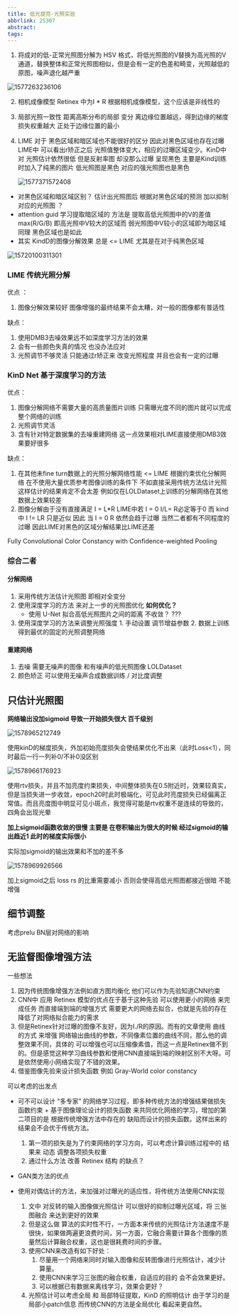 ```yaml
---
title: 低光提亮-光照实验
abbrlink: 25307
abstract:
tags:
---
```



<!--more-->

1. 将成对的低-正常光照图分解为 HSV 格式，将低光照图的V替换为高光照的V通道，替换整体和正常光照图相似，但是会有一定的色差和畸变，光照越低的原图，噪声退化越严重

![1577263236106](https://cdn.jsdelivr.net/gh/changruowang/cloudimg/img/20210328205428.png)

2. 相机成像模型 Retinex 中为I * R  根据相机成像模型，这个应该是非线性的

3. 局部光照一致性  距离高斯分布的局部 变分   离边缘位置越远，得到边缘的梯度损失权重越大 正处于边缘位置的最小

4. LIME 对于 黑色区域和暗区域也不能很好的区分  因此对黑色区域也存在过曝  LIME中 可以看出r矫正之后 光照值整体变大，相应的过曝区域变少。KinD中对 光照估计依然很低 但是反射率图  却没那么过曝 呈现黑色  主要是Kind训练时加入了纯黑的图片  低光照图是黑色 对应的强光照图也是黑色 

   ![1577371572408](https://cdn.jsdelivr.net/gh/changruowang/cloudimg/img/20210328205434.png)



* 对黑色区域和暗区域区别？ 估计出光照图后 根据对黑色区域的预测 加以抑制对应的光照图  ？  
* attention guid 学习提取暗区域的 方法是  提取高低光照图中的V的差值 max(R/G/B)   即高光照中V较大的区域而 弱光照图中V较小的区域即为暗区域   同理 黑色区域也是如此
* 其实  KindD的图像分解效果 总是 <= LIME  尤其是在对于纯黑色区域  



![15720100311301](https://cdn.jsdelivr.net/gh/changruowang/cloudimg/img/20210425180117.png)

### LIME 传统光照分解

优点 ：

1.  图像分解效果较好  图像增强的最终结果不会太糟，对一般的图像都有普适性

缺点：

1. 使用DMB3去噪效果远不如深度学习方法的效果
2. 会有一些颜色失真的情况 也没办法应对
3. 光照调节不够灵活 只能通过r矫正来 改变光照程度  并且也会有一定的过曝

### KinD Net 基于深度学习的方法

优点：

1. 图像分解网络不需要大量的高质量图片训练 只需曝光度不同的图片就可以完成整个网络的训练
2. 光照调节灵活
3. 含有针对特定数据集的去噪重建网络 这一点效果相对LIME直接使用DMB3效果要好很多

缺点：

1. 在其他未fine turn数据上的光照分解网络性能  <= LIME  根据约束优化分解网络   在不使用大量优质参考图像训练的条件下  不如直接采用传统方法估计光照  这样估计的结果肯定不会太差  例如仅在LOLDataset上训练的分解网络在其他数据上效果较差
2.  图像分解由于没有直接满足 I = L*R  LIME中若 I = 0  I/L= R必定等于0  而 kind中 I != LR  只是近似  因此 当 I = 0 R 依然会趋于过曝  当然二者都有不同程度的过曝  因此LIME对黑色的区域分解结果比LIME还差  



Fully Convolutional Color Constancy with Confidence-weighted Pooling  





### 综合二者

#### 分解网络 

1. 采用传统方法估计光照图  即相对全变分 
2. 使用深度学习的方法 来对上一步的光照图优化   **如何优化？**   
    * 使用 U-Net 拟合高低光照图片之间的距离   不收敛？ ???
3. 使用深度学习的方法来调整光照强度    1. 手动设置 调节增益参数  2. 数据上训练得到最优的固定的光照调整网络

#### 重建网络

1. 去噪   需要无噪声的图像 和有噪声的低光照图像 LOLDataset         
2. 颜色矫正  可以使用无噪声合成数据训练   / 对比度调整

### 

## 只估计光照图

**网络输出没加sigmoid  导致一开始损失很大 百千级别**

![1578965212749](https://cdn.jsdelivr.net/gh/changruowang/cloudimg/img/20210328205513.png)

使用kinD的梯度损失，外加初始亮度损失会使结果优化不出来（此时Loss<1），同时最后一行一列补0/不补0没区别

![1578966176923](https://cdn.jsdelivr.net/gh/changruowang/cloudimg/img/20210328205502.png)

使用rtv损失，并且不加亮度约束损失，中间整体损失在0.5附近时，效果较真实，但是当损失进一步收敛，epoch20时此时极端化，可见此时亮度损失已经偏离正常值。而且亮度图中明显可见小斑点，我觉得可能是rtv权重不是连续的导致的，四角会出现光晕

**加上sigmoid函数收敛的很慢 主要是 在卷积输出为很大的时候 经过sigmoid的输出趋近1 此时的梯度实际很小**

实际加sigmoid的输出效果和不加的差不多

![1578969926566](https://cdn.jsdelivr.net/gh/changruowang/cloudimg/img/20210827170255.png)

加上sigmoid之后 loss rs 的比重需要减小 否则会使得高低光照图都接近很暗 不能增强

## 细节调整

考虑prelu  BN层对网络的影响





## 无监督图像增强方法

一些想法

1. 因为传统图像增强方法例如直方图均衡化 他们可以作为先验知道CNN约束
2. CNN中 应用 Retinex 模型的优点在于基于这种先验 可以使用更小的网络 来完成任务 而直接端到端的增强方式 需要更大的网络去拟合，也就是先验的存在降低了对网络拟合能力的需求
3. 但是Retinex针对过曝的图像不友好，因为I./R的原因。而有的文章使用 曲线的方式  来增强 网络输出曲线的参数，不同像素位置的曲线不同，那么他的调整效果不同，具体的 可以增强也可以压缩像素值，而这一点是Retinex做不到的。但是感觉这种学习曲线参数和使用CNN直接端到端的映射区别不大呀。可是依然使用小网络实现了不错的效果。
4. 借鉴图像先验来设计损失函数 例如  Gray-World color constancy

可以考虑的出发点

* 可不可以设计 “多专家” 的网络学习过程，即多种传统方法的增强结果做损失函数约束 + 基于图像理论设计的损失函数 来共同优化网络的学习，增加的第二项目的是 根据传统增强方法中存在的 缺陷而设计的损失函数。这样出来的结果会不会优于传统方法。
  1. 第一项的损失是为了约束网络的学习方向，可以考虑计算训练过程中的 结果来 动态 调整各项损失权重
  2. 通过什么方法 改善 Retinex 结构 的缺点？

* GAN类方法的优点
* 使用对偶估计的方法，来加强对过曝光的适应性，将传统方法使用CNN实现
  1. 文中 对反转的输入图像做光照估计 可以很好的抑制过曝光区域，将 三张图融合 来达到更好的效果
  2. 但是这么做 算法的实时性不行，一方面本来传统的光照估计方法速度不是很快，如果做两遍更浪费时间，另一方面，它融合需要计算各个图像的质量然后计算融合权重，这也是很耗费时间的步骤。
  3. 使用CNN来改造有如下好处：
     1. 尽量用一个网络来同时对输入图像和反转图像进行光照估计，减少计算量。
     2. 使用CNN来学习三张图的融合权重，自适应的目的 会不会效果更好。
     3. 可以根据已有数据来离线学习，效果会更好？
  4. 光照估计可以考虑全局 和 局部特征提取，KinD 的照明估计 由于学习的是局部小patch信息 而传统CNN的方法是全局优化 看起来更自然。








